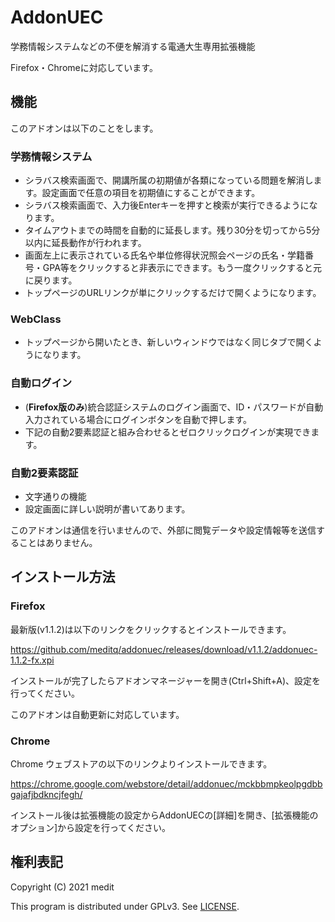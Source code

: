 # AddonUEC
学務情報システムなどの不便を解消する電通大生専用拡張機能

Firefox・Chromeに対応しています。

## 機能
このアドオンは以下のことをします。

### 学務情報システム
* シラバス検索画面で、開講所属の初期値が各類になっている問題を解消します。設定画面で任意の項目を初期値にすることができます。
* シラバス検索画面で、入力後Enterキーを押すと検索が実行できるようになります。
* タイムアウトまでの時間を自動的に延長します。残り30分を切ってから5分以内に延長動作が行われます。
* 画面左上に表示されている氏名や単位修得状況照会ページの氏名・学籍番号・GPA等をクリックすると非表示にできます。もう一度クリックすると元に戻ります。
* トップページのURLリンクが単にクリックするだけで開くようになります。

### WebClass
* トップページから開いたとき、新しいウィンドウではなく同じタブで開くようになります。

### 自動ログイン
* (**Firefox版のみ**)統合認証システムのログイン画面で、ID・パスワードが自動入力されている場合にログインボタンを自動で押します。
* 下記の自動2要素認証と組み合わせるとゼロクリックログインが実現できます。

### 自動2要素認証
* 文字通りの機能
* 設定画面に詳しい説明が書いてあります。

このアドオンは通信を行いませんので、外部に閲覧データや設定情報等を送信することはありません。

## インストール方法
### Firefox
最新版(v1.1.2)は以下のリンクをクリックするとインストールできます。

https://github.com/meditq/addonuec/releases/download/v1.1.2/addonuec-1.1.2-fx.xpi

インストールが完了したらアドオンマネージャーを開き(Ctrl+Shift+A)、設定を行ってください。

このアドオンは自動更新に対応しています。

### Chrome
Chrome ウェブストアの以下のリンクよりインストールできます。

https://chrome.google.com/webstore/detail/addonuec/mckbbmpkeolpgdbbgajafjbdkncjfegh/

インストール後は拡張機能の設定からAddonUECの[詳細]を開き、[拡張機能のオプション]から設定を行ってください。

## 権利表記
Copyright (C) 2021 medit

This program is distributed under GPLv3. See [LICENSE](./LICENSE).
